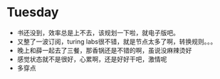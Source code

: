 # Tuesday
- 书还没到，效率总是上不去，该规划一下啦，就电子版吧。
- 又整了一波订阅，turing labs很不错，就是节点太多了啊，转换规则。。。
- 晚上和薛一起去了三餐，那香锅还是不错的啊，虽说没麻辣烫好
- 感觉状态就不是很好，心累啊，还是好好干吧，激情呢
- 多穿点

